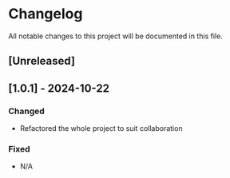 # Changelog

All notable changes to this project will be documented in this file.

## [Unreleased]

## [1.0.1] - 2024-10-22


### Changed
- Refactored the whole project to suit collaboration

### Fixed
- N/A

